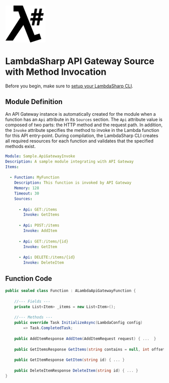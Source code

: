 ![λ#](../../Docs/images/LambdaSharpLogo.png)

# LambdaSharp API Gateway Source with Method Invocation

Before you begin, make sure to [setup your LambdaSharp CLI](https://lambdasharp.net/articles/Setup.html).

## Module Definition

An API Gateway instance is automatically created for the module when a function has an `Api` attribute in its `Sources` section. The `Api` attribute value is composed of two parts: the HTTP method and the request path. In addition, the `Invoke` attribute specifies the method to invoke in the Lambda function for this API entry-point. During compilation, the LambdaSharp CLI creates all required resources for each function and validates that the specified methods exist.

```yaml
Module: Sample.ApiGatewayInvoke
Description: A sample module integrating with API Gateway
Items:

  - Function: MyFunction
    Description: This function is invoked by API Gateway
    Memory: 128
    Timeout: 30
    Sources:

      - Api: GET:/items
        Invoke: GetItems

      - Api: POST:/items
        Invoke: AddItem

      - Api: GET:/items/{id}
        Invoke: GetItem

      - Api: DELETE:/items/{id}
        Invoke: DeleteItem
```

## Function Code

```csharp
public sealed class Function : ALambdaApiGatewayFunction {

    //--- Fields ---
    private List<Item> _items = new List<Item>();

    //--- Methods ---
    public override Task InitializeAsync(LambdaConfig config)
        => Task.CompletedTask;

    public AddItemResponse AddItem(AddItemRequest request) { ...  }

    public GetItemsResponse GetItems(string contains = null, int offset = 0, int limit = 10) { ... }

    public GetItemResponse GetItem(string id) { ... }

    public DeleteItemResponse DeleteItem(string id) { ... }
}
```
